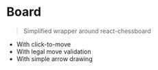 # Board

> Simplified wrapper around react-chessboard

- With click-to-move
- With legal move validation
- With simple arrow drawing